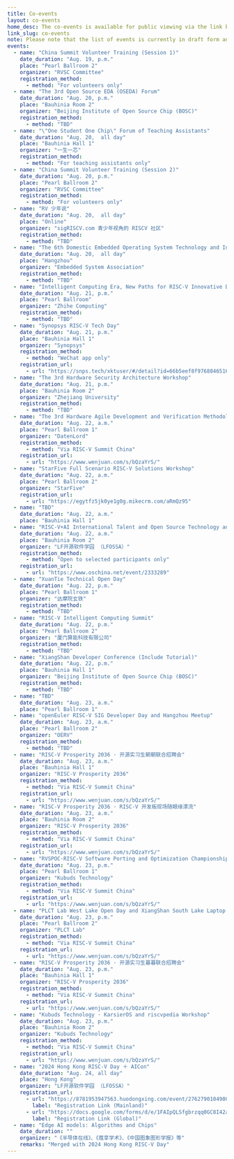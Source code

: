 ```yaml
---
title: Co-events
layout: co-events
home_desc: The co-events is available for public viewing via the link below.
link_slug: co-events
note: Please note that the list of events is currently in draft form and will be finalized based on feedback.
events:
  - name: "China Summit Volunteer Training (Session 1)"
    date_duration: "Aug. 19, p.m."
    place: "Pearl Ballroom 2"
    organizer: "RVSC Committee"
    registration_method:
      - method: "For volunteers only"
  - name: "The 3rd Open Source EDA (OSEDA) Forum"
    date_duration: "Aug. 20, p.m."
    place: "Bauhinia Room 2"
    organizer: "Beijing Institute of Open Source Chip (BOSC)"
    registration_method:
      - method: "TBD"
  - name: "\"One Student One Chip\" Forum of Teaching Assistants"
    date_duration: "Aug. 20,  all day"
    place: "Bauhinia Hall 1"
    organizer: "一生一芯"
    registration_method:
      - method: "For teaching assistants only"
  - name: "China Summit Volunteer Training (Session 2)"
    date_duration: "Aug. 20, p.m."
    place: "Pearl Ballroom 2"
    organizer: "RVSC Committee"
    registration_method:
      - method: "For volunteers only"
  - name: "RV 少年说"
    date_duration: "Aug. 20,  all day"
    place: "Online"
    organizer: "sigRISCV.com 青少年视角的 RISCV 社区"
    registration_method:
      - method: "TBD"
  - name: "The 6th Domestic Embedded Operating System Technology and Industry Forum"
    date_duration: "Aug. 20,  all day"
    place: "Hangzhou"
    organizer: "Embedded System Association"
    registration_method:
      - method: "TBD"
  - name: "Intelligent Computing Era, New Paths for RISC-V Innovative Development"
    date_duration: "Aug. 21, p.m."
    place: "Pearl Ballroom"
    organizer: "Zhihe Computing"
    registration_method:
      - method: "TBD"
  - name: "Synopsys RISC-V Tech Day"
    date_duration: "Aug. 21, p.m."
    place: "Bauhinia Hall 1"
    organizer: "Synopsys"
    registration_method:
      - method: "WeChat app only"
    registration_url:
      - url: "https://snps.tech/xktuser/#/detail?id=66b5eef8f97688465165eaf9"
  - name: "The 3rd Hardware Security Architecture Workshop"
    date_duration: "Aug. 21, p.m."
    place: "Bauhinia Room 2"
    organizer: "Zhejiang University"
    registration_method:
      - method: "TBD"
  - name: "The 3rd Hardware Agile Development and Verification Methodology Workshop"
    date_duration: "Aug. 22, a.m."
    place: "Pearl Ballroom 1"
    organizer: "DatenLord"
    registration_method:
      - method: "Via RISC-V Summit China"
    registration_url:
      - url: "https://www.wenjuan.com/s/bQzaYrS/"
  - name: "StarFive Full Scenario RISC-V Solutions Workshop"
    date_duration: "Aug. 22, a.m."
    place: "Pearl Ballroom 2"
    organizer: "StarFive"
    registration_url:
      - url: "https://egytfz5jk0ye1g0g.mikecrm.com/aRmQz95"
  - name: "TBD"
    date_duration: "Aug. 22, a.m."
    place: "Bauhinia Hall 1"
  - name: "RISC-V+AI International Talent and Open Source Technology and Ecology Forum"
    date_duration: "Aug. 22, a.m."
    place: "Bauhinia Room 2"
    organizer: "LF开源软件学园 （LFOSSA）"
    registration_method:
      - method: "Open to selected participants only"
    registration_url:
      - url: "https://www.oschina.net/event/2333289"
  - name: "XuanTie Technical Open Day"
    date_duration: "Aug. 22, p.m."
    place: "Pearl Ballroom 1"
    organizer: "达摩院玄铁"
    registration_method:
      - method: "TBD"
  - name: "RISC-V Intelligent Computing Summit"
    date_duration: "Aug. 22, p.m."
    place: "Pearl Ballroom 2"
    organizer: "厦门算能科技有限公司"
    registration_method:
      - method: "TBD"
  - name: "XiangShan Developer Conference (Include Tutorial)"
    date_duration: "Aug. 22, p.m."
    place: "Bauhinia Hall 1"
    organizer: "Beijing Institute of Open Source Chip (BOSC)"
    registration_method:
      - method: "TBD"
  - name: "TBD"
    date_duration: "Aug. 23, a.m."
    place: "Pearl Ballroom 1"
  - name: "openEuler RISC-V SIG Developer Day and Hangzhou Meetup"
    date_duration: "Aug. 23, a.m."
    place: "Pearl Ballroom 2"
    organizer: "OERV"
    registration_method:
      - method: "TBD"
  - name: "RISC-V Prosperity 2036 · 开源实习生朝朝联合招聘会"
    date_duration: "Aug. 23, a.m."
    place: "Bauhinia Hall 1"
    organizer: "RISC-V Prosperity 2036"
    registration_method:
      - method: "Via RISC-V Summit China"
    registration_url:
      - url: "https://www.wenjuan.com/s/bQzaYrS/"
  - name: "RISC-V Prosperity 2036 · RISC-V 开发板现场随眼缘漂流"
    date_duration: "Aug. 23, a.m."
    place: "Bauhinia Room 2"
    organizer: "RISC-V Prosperity 2036"
    registration_method:
      - method: "Via RISC-V Summit China"
    registration_url:
      - url: "https://www.wenjuan.com/s/bQzaYrS/"
  - name: "RVSPOC·RISC-V Software Porting and Optimization Championship Competitor Workshop"
    date_duration: "Aug. 23, p.m."
    place: "Pearl Ballroom 1"
    organizer: "Kubuds Technology"
    registration_method:
      - method: "Via RISC-V Summit China"
    registration_url:
      - url: "https://www.wenjuan.com/s/bQzaYrS/"
  - name: "PLCT Lab West Lake Open Day and XiangShan South Lake Laptop Workshop"
    date_duration: "Aug. 23, p.m."
    place: "Pearl Ballroom 2"
    organizer: "PLCT Lab"
    registration_method:
      - method: "Via RISC-V Summit China"
    registration_url:
      - url: "https://www.wenjuan.com/s/bQzaYrS/"
  - name: "RISC-V Prosperity 2036 · 开源实习生暮暮联合招聘会"
    date_duration: "Aug. 23, p.m."
    place: "Bauhinia Hall 1"
    organizer: "RISC-V Prosperity 2036"
    registration_method:
      - method: "Via RISC-V Summit China"
    registration_url:
      - url: "https://www.wenjuan.com/s/bQzaYrS/"
  - name: "Kubuds Technology · KarsierOS and riscvpedia Workshop"
    date_duration: "Aug. 23, p.m."
    place: "Bauhinia Room 2"
    organizer: "Kubuds Technology"
    registration_method:
      - method: "Via RISC-V Summit China"
    registration_url:
      - url: "https://www.wenjuan.com/s/bQzaYrS/"
  - name: "2024 Hong Kong RISC-V Day ＋ AICon"
    date_duration: "Aug. 24, all day"
    place: "Hong Kong"
    organizer: "LF开源软件学园 （LFOSSA）"
    registration_url:
      - url: "https://8781953947563.huodongxing.com/event/2762790104900"
        label: "Registration Link (Mainland)"
      - url: "https://docs.google.com/forms/d/e/1FAIpQLSfgbrzqq0GC8I42aW1igLKGoKkewL8r1S54WBhodIOoJTETvQ/viewform"
        label: "Registration Link (Global)"
  - name: "Edge AI models: Algorithms and Chips"
    date_duration: ""
    organizer: "《半导体在线》、《蔻享学术》、《中国图象图形学报》等"
    remarks: "Merged with 2024 Hong Kong RISC-V Day"
---
```

